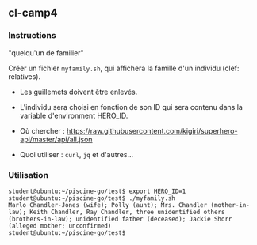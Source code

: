 ## cl-camp4

### Instructions

"quelqu'un de familier"

Créer un fichier `myfamily.sh`, qui affichera la famille d'un individu (clef: relatives).

-   Les guillemets doivent être enlevés.

-   L'individu sera choisi en fonction de son ID qui sera contenu dans la variable d'environment HERO_ID.

*   Où chercher : https://raw.githubusercontent.com/kigiri/superhero-api/master/api/all.json

*   Quoi utiliser : `curl`, `jq` et d'autres...

### Utilisation

```console
student@ubuntu:~/piscine-go/test$ export HERO_ID=1
student@ubuntu:~/piscine-go/test$ ./myfamily.sh
Marlo Chandler-Jones (wife); Polly (aunt); Mrs. Chandler (mother-in-law); Keith Chandler, Ray Chandler, three unidentified others (brothers-in-law); unidentified father (deceased); Jackie Shorr (alleged mother; unconfirmed)
student@ubuntu:~/piscine-go/test$
```
